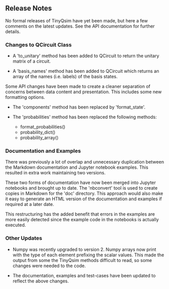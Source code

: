 ## Release Notes

No formal releases of TinyQsim have yet been made, but here a few comments on the latest updates. See the API documentation for further details.

### Changes to QCircuit Class

- A 'to_unitary' method has been added to QCircuit to return the unitary matrix of a circuit.

- A 'basis_names' method has been added to QCircuit which returns an array of the names (i.e. labels) of the basis states.

Some API changes have been made to create a cleaner separation of concerns between data content and presentation. This includes some new formatting options.

  - The 'components' method has been replaced by 'format_state'.

  - The 'probabilities' method has been replaced the following methods:
    - format_probabilities()
    - probability_dict()
    - probability_array()

### Documentation and Examples

There was previously a lot of overlap and unnecessary duplication between the Markdown documentation and Jupyter notebook examples. This resulted in extra work maintaining two versions.

These two forms of documentation have now been merged into Jupyter notebooks and brought up to date. The 'nbconvert' tool is used to create copies in Markdown for the 'doc' directory. This approach would also make it easy to generate an HTML version of the documentation and examples if required at a later date.

This restructuring has the added benefit that errors in the examples are more easily detected since the example code in the notebooks is actually executed.

### Other Updates

- Numpy was recently upgraded to version 2. Numpy arrays now print with the type of each element prefixing the scalar values. This made the output from some the TinyQsim methods difficult to read, so some changes were needed to the code.

- The documentation, examples and test-cases have been updated to reflect the above changes.
